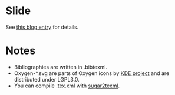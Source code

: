 # Slide
See [this blog entry](http://saireya.hateblo.jp/entry/class/communication) for details.

# Notes
- Bibliographies are written in .bibtexml.
- Oxygen-*.svg are parts of Oxygen icons by [KDE project](http://www.kde.org) and are distributed under LGPL3.0.
- You can compile .tex.xml with [sugar2texml](https://bitbucket.org/saireya/sugar2texml).
